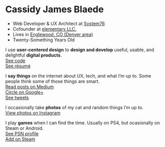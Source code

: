# Cassidy James Blaede

<ul class="fa-ul">
    <li><i class="fa-li fa fa-briefcase"></i>Web Developer & UX Architect at <a href="https://system76.com/">System76</a></li>
    <li><i class="fa-li fa fa-heart"></i>Cofounder at <a href="https://elementary.io/">elementary LLC.</a></li>
    <li><i class="fa-li fa fa-map-marker"></i>Lives in <a href="https://www.google.com/maps/place/Englewood,+CO/@39.6888341,-104.9838867,12z/data=!4m2!3m1!1s0x876c807a9da33fb7:0x6620ef5f5fcfffc5">Englewood, CO (Denver area)</a></li>
    <li><i class="fa-li fa fa-birthday-cake"></i><span id="age">Twenty-Something</span> Years Old</li>
</ul>

I use **user-centered design** to **design and develop** useful, usable, and delightful **digital products**.
<br/><a href="https://github.com/cassidyjames" class="read-more github"><i class="fa fa-fw fa-github"></i>See code</a>
<br /><a href="http://cassidyjames.com/resume" class="read-more resume"><i class="fa fa-fw fa-file-text-o"></i>See résumé</a>

I **say things** on the internet about UX, tech, and what I&rsquo;m up to. Some people think some of those things are smart.
<br/><a href="https://medium.com/@cassidyjames" class="read-more medium"><i class="fa fa-fw fa-medium"></i>Read posts on Medium</a>
<br/><a href="https://plus.google.com/+CassidyJames" class="read-more google-plus"><i class="fa fa-fw fa-google-plus"></i>Circle on Google+</a>
<br/><a href="https://twitter.com/CassidyJames" class="read-more twitter"><i class="fa fa-fw fa-twitter"></i>See tweets</a>

I occasionally take **photos** of my cat and random things I&rsquo;m up to.
<br/><a href="https://instagram.com/cassidy.james.blaede" class="read-more instagram"><i class="fa fa-fw fa-instagram"></i>View photos on Instagram</a>

I play **games** when I can find the time. Usually on PS4, but ocasionally on Steam or Android.
<br/><a href="http://psnprofiles.com/blaede22" class="read-more psn"><i class="fa fa-fw fa-trophy"></i>See PSN profile</a>
<br/><a href="http://steamcommunity.com/id/cassidyjames/" class="read-more steam"><i class="fa fa-fw fa-steam-square"></i>Add on Steam</a>

